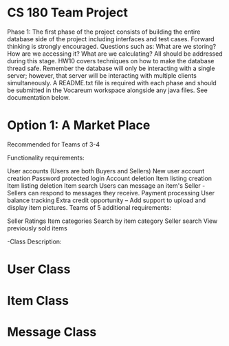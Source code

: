 # CS 180 Team Project
Phase 1: 
The first phase of the project consists of building the entire database side of the project including interfaces and test cases. Forward thinking is strongly encouraged. Questions such as: What are we storing? How are we accessing it? What are we calculating? All should be addressed during this stage. HW10 covers techniques on how to make the database thread safe. Remember the database will only be interacting with a single server; however, that server will be interacting with multiple clients simultaneously. A README.txt file is required with each phase and should be submitted in the Vocareum workspace alongside any java files. See documentation below.
# Option 1: A Market Place

Recommended for Teams of 3-4

Functionality requirements:

User accounts (Users are both Buyers and Sellers)
New user account creation
Password protected login
Account deletion
Item listing creation
Item listing deletion
Item search
Users can message an item's Seller - Sellers can respond to messages they receive.
Payment processing
User balance tracking
Extra credit opportunity – Add support to upload and display item pictures.
Teams of 5 additional requirements:

Seller Ratings
Item categories
Search by item category
Seller search
View previously sold items

-Class Description: 
# User Class

# Item Class

# Message Class
